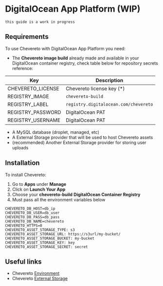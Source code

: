 # DigitalOcean App Platform (WIP)

`this guide is a work in progress`

## Requirements

To use Chevereto with DigitalOcean App Platform you need:

* The **Chevereto image build** already made and available in your DigitalOcean container registry, check table below for repository secrets reference:

| Key               | Description                           |
| ----------------- | ------------------------------------- |
| CHEVERETO_LICENSE | Chevereto license key (*)             |
| REGISTRY_IMAGE    | `chevereto-build`                     |
| REGISTRY_LABEL    | `registry.digitalocean.com/chevereto` |
| REGISTRY_PASSWORD | DigitalOcean PAT                      |
| REGISTRY_USERNAME | DigitalOcean PAT                      |

* A MySQL database (droplet, managed, etc)
* A External Storage provider that will be used to host Chevereto assets
* (recommended) Another External Storage provider for storing user uploads

## Installation

To install Chevereto:

1. Go to **Apps** under **Manage**
2. Click on **Launch Your App**
3. Choose your **chevereto-build** **DigitalOcean Container Registry**
4. Must pass all the environment variables below

```plain
CHEVERETO_DB_HOST=db_ip
CHEVERETO_DB_USER=db_user
CHEVERETO_DB_PASS=db_pass
CHEVERETO_DB_NAME=chevereto
CHEVERETO_HTTPS=0
CHEVERETO_ASSET_STORAGE_TYPE: s3
CHEVERETO_ASSET_STORAGE_URL: https://s3url/my-bucket/
CHEVERETO_ASSET_STORAGE_BUCKET: my-bucket
CHEVERETO_ASSET_STORAGE_KEY: key
CHEVERETO_ASSET_STORAGE_SECRET: secret
```

## Useful links

* Chevereto [Environment](https://v3-docs.chevereto.com/setup/system/environment.html)
* Chevereto [External Storage](https://v3-docs.chevereto.com/features/integrations/external-storage.html)
